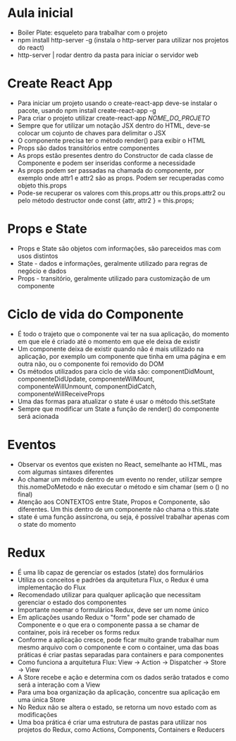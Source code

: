 # Aula inicial
- Boiler Plate: esqueleto para trabalhar com o projeto
- npm install http-server -g (instala o http-server para utilizar nos projetos do react)
- http-server | rodar dentro da pasta para iniciar o servidor web

# Create React App
- Para iniciar um projeto usando o create-react-app deve-se instalar o pacote, usando npm install create-react-app -g
- Para criar o projeto utilizar create-react-app *NOME_DO_PROJETO*
- Sempre que for utilizar um notação JSX dentro do HTML, deve-se colocar um cojunto de chaves para delimitar o JSX
- O componente precisa ter o método render() para exibir o HTML
- Props são dados transitórios entre componentes
- As props estão presentes dentro do Constructor de cada classe de Componente e podem ser inseridas conforme a necessidade
- As props podem ser passadas na chamada do componente, por exemplo <Componente attr='valor1' attr2='valor2' /> onde attr1 e attr2 são as props. Podem ser recuperadas como objeto this.props
- Pode-se recuperar os valores com this.props.attr ou this.props.attr2 ou pelo método destructor onde const {attr, attr2 } = this.props;

# Props e State
- Props e State são objetos com informações, são pareceidos mas com usos distintos
- State - dados e informações, geralmente utilizado para regras de negócio e dados
- Props - transitório, geralmente utilizado para customização de um componente

# Ciclo de vida do Componente
- É todo o trajeto que o componente vai ter na sua aplicação, do momento em que ele é criado até o momento em que ele deixa de existir
- Um componente deixa de existir quando não é mais utilizado na aplicação, por exemplo um componente que tinha em uma página e em outra não, ou o componente foi removido do DOM
- Os métodos utilizados para ciclo de vida são: componentDidMount, componenteDidUpdate, componenteWilMount, componenteWillUnmount, componentDidCatch, componenteWillReceiveProps
- Uma das formas para atualizar o state é usar o método this.setState
- Sempre que modificar um State a função de render() do componente será acionada

# Eventos
- Observar os eventos que existen no React, semelhante ao HTML, mas com algumas sintaxes diferentes
- Ao chamar um método dentro de um evento no render, utilizar sempre this.nomeDoMetodo e não executar o método e sim chamar (sem o () no final)
- Atenção aos CONTEXTOS entre State, Propos e Componente, são diferentes. Um this dentro de um componente não chama o this.state
- state é uma função assíncrona, ou seja, é possível trabalhar apenas com o state do momento

# Redux
- É uma lib capaz de gerenciar os estados (state) dos formulários
- Utiliza os conceitos e padrões da arquitetura Flux, o Redux é uma implementação do Flux
- Recomendado utilizar para qualquer aplicação que necessitam gerenciar o estado dos componentes
- Importante noemar o formulários Redux, deve ser um nome único
- Em aplicações usando Redux o "form" pode ser chamado de Componente e o que era o componente passa a se chamar de container, pois irá receber os forms redux
- Conforme a aplicação cresce, pode ficar muito grande trabalhar num mesmo arquivo com o componente e com o container, uma das boas práticas é criar pastas separadas para containers e para componentes
- Como funciona a arquitetura Flux: View -> Action -> Dispatcher -> Store -> View
- A Store recebe e ação e determina com os dados serão tratados e como será a interação com a View
- Para uma boa organização da aplicação, concentre sua aplicação em uma única Store
- No Redux não se altera o estado, se retorna um novo estado com as modificações
- Uma boa prática é criar uma estrutura de pastas para utilizar nos projetos do Redux, como Actions, Components, Containers e Reducers


